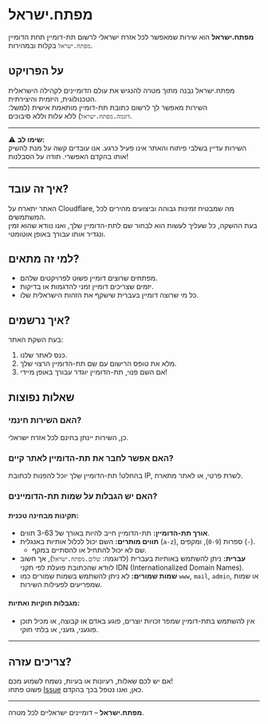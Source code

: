 # מפתח.ישראל

**מפתח.ישראל** הוא שירות שמאפשר לכל אזרח ישראלי לרשום תת-דומיין תחת הדומיין `מפתח.ישראל` בקלות ובמהירות.

## על הפרויקט
מפתח.ישראל נבנה מתוך מטרה להנגיש את עולם הדומיינים לקהילה הישראלית הטכנולוגית, היזמית והיצירתית.  
השירות מאפשר לך לרשום כתובת תת-דומיין מותאמת אישית (למשל: `דוגמה.מפתח.ישראל`) ללא עלות וללא סיבוכים.

---

⚠️ **שימו לב:**  
השירות עדיין בשלבי פיתוח והאתר אינו פעיל כרגע. אנו עובדים קשה על מנת להשיק אותו בהקדם האפשרי. תודה על הסבלנות!  

---

## איך זה עובד?
האתר יתארח על Cloudflare, מה שמבטיח זמינות גבוהה וביצועים מהירים לכל המשתמשים.  
בעת ההשקה, כל שעליך לעשות הוא לבחור שם לתת-הדומיין שלך, ואנו נוודא שהוא זמין ונגדיר אותו עבורך באופן אוטומטי.

## למי זה מתאים?
- מפתחים שרוצים דומיין פשוט לפרויקטים שלהם.
- יזמים שצריכים דומיין זמני להדגמות או בדיקות.
- כל מי שרוצה דומיין בעברית שישקף את הזהות הישראלית שלו.

## איך נרשמים?
בעת השקת האתר:
1. כנס לאתר שלנו.
2. מלא את טופס הרישום עם שם תת-הדומיין הרצוי שלך.
3. אם השם פנוי, תת-הדומיין יוגדר עבורך באופן מיידי!

## שאלות נפוצות

### האם השירות חינמי?
כן, השירות יינתן בחינם לכל אזרח ישראלי.

### האם אפשר לחבר את תת-הדומיין לאתר קיים?
בהחלט! תת-הדומיין שלך יוכל להפנות לכתובת IP, לשרת פרטי, או לאתר מתארח.

### האם יש הגבלות על שמות תת-הדומיינים?

#### תקינות מבחינה טכנית:
- **אורך תת-הדומיין:** תת-הדומיין חייב להיות באורך של 3-63 תווים.  
- **תווים מותרים:** השם יכול לכלול אותיות באנגלית (`a-z`), ספרות (`0-9`), ומקפים (`-`).  
  - שם לא יכול להתחיל או להסתיים במקף.  
- **עברית:** ניתן להשתמש באותיות בעברית (לדוגמה: `שלום.מפתח.ישראל`), אך חשוב לוודא שהכתובת פועלת לפי תקני IDN (Internationalized Domain Names).  
- **שמות שמורים:** לא ניתן להשתמש בשמות שמורים כמו `www`, `mail`, `admin`, או שמות שמפריעים לפעילות השירות.  

#### מגבלות חוקיות ואתיות:
- אין להשתמש בתת-דומיין שמפר זכויות יוצרים, פוגע באדם או קבוצה, או מכיל תוכן פוגעני, גזעני, או בלתי חוקי.  

---

## צריכים עזרה?
אם יש לכם שאלות, רעיונות או בעיות, נשמח לשמוע מכם!  
פשוט פתחו [Issue](https://github.com/il-developer/support/issues) כאן, ואנו נטפל בכך בהקדם.

---

**מפתח.ישראל** – דומיינים ישראליים לכל מטרה.
